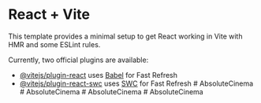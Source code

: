# React + Vite

This template provides a minimal setup to get React working in Vite with HMR and some ESLint rules.

Currently, two official plugins are available:

- [@vitejs/plugin-react](https://github.com/vitejs/vite-plugin-react/blob/main/packages/plugin-react/README.md) uses [Babel](https://babeljs.io/) for Fast Refresh
- [@vitejs/plugin-react-swc](https://github.com/vitejs/vite-plugin-react-swc) uses [SWC](https://swc.rs/) for Fast Refresh
#   A b s o l u t e C i n e m a  
 #   A b s o l u t e C i n e m a  
 #   A b s o l u t e C i n e m a  
 #   A b s o l u t e C i n e m a  
 